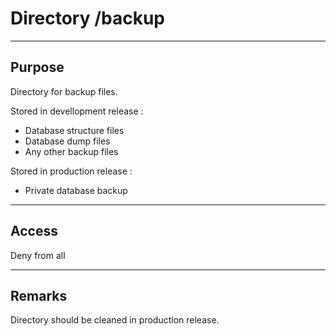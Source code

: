 # Directory /backup

---
## Purpose

Directory for backup files.

Stored in devellopment release :
+ Database structure files
+ Database dump files
+ Any other backup files

Stored in production release :
+ Private database backup

---
## Access

Deny from all

---
## Remarks

Directory should be cleaned in production release.